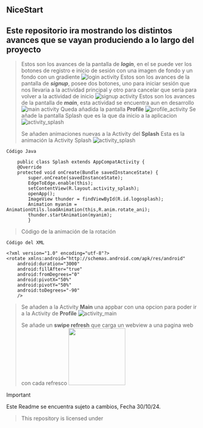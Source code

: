 ## NiceStart

## Este **repositorio** ira mostrando los distintos avances que se vayan produciendo a lo largo del proyecto
>Estos son los avances de la pantalla de ***login***, en el se puede ver los botones de registro e inicio de sesión con una imagen de fondo y un fondo con un gradiente
![login activity](img/login.png)
>Estos son los avances de la pantalla de ***signup***, posee dos botones, uno para iniciar sesión que nos llevaria a la actividad principal y otro para cancelar que sería para volver a la actividad de inicio
![signup activity](img/signup.png)
>Estos son los avances de la pantalla de ***main***, esta actividad se encuentra aun en desarrollo
![main activity](img/main.png)
> Queda añadida la pantalla **Profile**
![profile_activity](img/profile.png)
>Se añade la pantalla Splash que es la que da inicio a la aplicacion
![activity_splash](img/splash.png)
> 
> Se añaden animaciones nuevas a la Activity del **Splash**
>Esta es la animación la Activity Splash
![activity_splash](videos/splash.gif) 
```    
Código Java

    public class Splash extends AppCompatActivity {
    @Override
    protected void onCreate(Bundle savedInstanceState) {
        super.onCreate(savedInstanceState);
        EdgeToEdge.enable(this);
        setContentView(R.layout.activity_splash);
        openApp();
        ImageView thunder = findViewById(R.id.logosplash);
        Animation myanim = AnimationUtils.loadAnimation(this,R.anim.rotate_ani);
        thunder.startAnimation(myanim);
        }
```
>Código de la animación de la rotación
```
Código del XML

<?xml version="1.0" encoding="utf-8"?>
<rotate xmlns:android="http://schemas.android.com/apk/res/android"
    android:duration="3000"
    android:fillAfter="true"
    android:fromDegrees="0"
    android:pivotX="50%"
    android:pivotY="50%"
    android:toDegrees="-90"
    />
```

>Se añaden a la Activity **Main** una appbar con una opcion para poder ir a la Activity de **Profile**
>![activity_main](img/mainV2.png)
> 
> Se añade un **swipe refresh** que carga un webview a una pagina web con cada refresco
 <img src="videos/swipe_refresh.gif" width="150"></img>

>[!IMPORTANT]
>
>Este Readme se encuentra sujeto a cambios, Fecha 30/10/24.

>This repository is licensed under